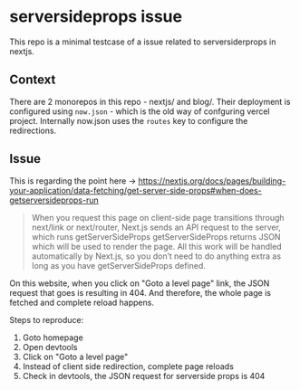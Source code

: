 # serversideprops issue

This repo is a minimal testcase of a issue related to serversiderprops in nextjs.

## Context

There are 2 monorepos in this repo - nextjs/ and blog/. Their deployment is configured using `now.json` - which is the old way of confguring vercel project. Internally now.json uses the `routes` key to configure the redirections.

## Issue

This is regarding the point here -> https://nextjs.org/docs/pages/building-your-application/data-fetching/get-server-side-props#when-does-getserversideprops-run

> When you request this page on client-side page transitions through next/link or next/router, Next.js sends an API request to the server, which runs getServerSideProps
> getServerSideProps returns JSON which will be used to render the page. All this work will be handled automatically by Next.js, so you don’t need to do anything extra as long as you have getServerSideProps defined.

On this website, when you click on "Goto a level page" link, the JSON request that goes is resulting in 404. And therefore, the whole page is fetched and complete reload happens.

Steps to reproduce:

1. Goto homepage
2. Open devtools
3. Click on "Goto a level page"
4. Instead of client side redirection, complete page reloads
5. Check in devtools, the JSON request for serverside props is 404
